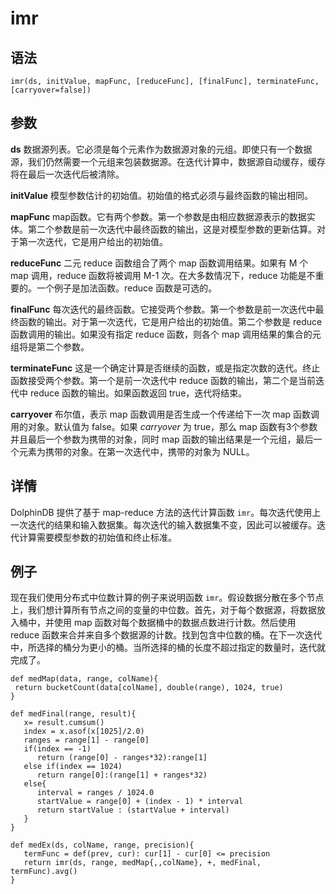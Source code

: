 # imr

## 语法

`imr(ds, initValue, mapFunc, [reduceFunc], [finalFunc], terminateFunc,
[carryover=false])`

## 参数

**ds**
数据源列表。它必须是每个元素作为数据源对象的元组。即使只有一个数据源，我们仍然需要一个元组来包装数据源。在迭代计算中，数据源自动缓存，缓存将在最后一次迭代后被清除。

**initValue** 模型参数估计的初始值。初始值的格式必须与最终函数的输出相同。

**mapFunc**
map函数。它有两个参数。第一个参数是由相应数据源表示的数据实体。第二个参数是前一次迭代中最终函数的输出，这是对模型参数的更新估算。对于第一次迭代，它是用户给出的初始值。

**reduceFunc** 二元 reduce 函数组合了两个 map 函数调用结果。如果有 M 个 map
调用，reduce 函数将被调用 M-1 次。在大多数情况下，reduce 功能是不重要的。一个例子是加法函数。reduce 函数是可选的。

**finalFunc**
每次迭代的最终函数。它接受两个参数。第一个参数是前一次迭代中最终函数的输出。对于第一次迭代，它是用户给出的初始值。第二个参数是 reduce
函数调用的输出。如果没有指定 reduce 函数，则各个 map 调用结果的集合的元组将是第二个参数。

**terminateFunc**
这是一个确定计算是否继续的函数，或是指定次数的迭代。终止函数接受两个参数。第一个是前一次迭代中 reduce 函数的输出，第二个是当前迭代中 reduce
函数的输出。如果函数返回 true，迭代将结束。

**carryover** 布尔值，表示 map 函数调用是否生成一个传递给下一次 map 函数调用的对象。默认值为
false。如果 *carryover* 为 true，那么 map 函数有3个参数并且最后一个参数为携带的对象，同时 map
函数的输出结果是一个元组，最后一个元素为携带的对象。在第一次迭代中，携带的对象为 NULL。

## 详情

DolphinDB 提供了基于 map-reduce 方法的迭代计算函数
`imr`。每次迭代使用上一次迭代的结果和输入数据集。每次迭代的输入数据集不变，因此可以被缓存。迭代计算需要模型参数的初始值和终止标准。

## 例子

现在我们使用分布式中位数计算的例子来说明函数
`imr`。假设数据分散在多个节点上，我们想计算所有节点之间的变量的中位数。首先，对于每个数据源，将数据放入桶中，并使用 map
函数对每个数据桶中的数据点数进行计数。然后使用 reduce
函数来合并来自多个数据源的计数。找到包含中位数的桶。在下一次迭代中，所选择的桶分为更小的桶。当所选择的桶的长度不超过指定的数量时，迭代就完成了。

```
def medMap(data, range, colName){
 return bucketCount(data[colName], double(range), 1024, true)
}

def medFinal(range, result){
   x= result.cumsum()
   index = x.asof(x[1025]/2.0)
   ranges = range[1] - range[0]
   if(index == -1)
      return (range[0] - ranges*32):range[1]
   else if(index == 1024)
      return range[0]:(range[1] + ranges*32)
   else{
      interval = ranges / 1024.0
      startValue = range[0] + (index - 1) * interval
      return startValue : (startValue + interval)
   }
}

def medEx(ds, colName, range, precision){
   termFunc = def(prev, cur): cur[1] - cur[0] <= precision
   return imr(ds, range, medMap{,,colName}, +, medFinal, termFunc).avg()
}
```

